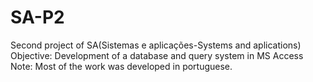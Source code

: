 # SA-P2
Second project of SA(Sistemas e aplicações-Systems and aplications)
Objective:
Development of a database and query system in MS Access
Note:
Most of the work was developed in portuguese.
